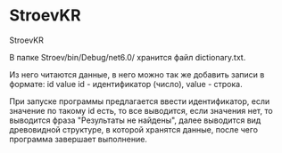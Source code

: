 # StroevKR
StroevKR

В папке Stroev/bin/Debug/net6.0/ хранится файл dictionary.txt.

  Из него читаются данные, в него можно так же добавить записи в формате: id value
id - идентификатор (число), value - строка.

  При запуске программы предлагается ввести идентификатор, если значение по такому id есть,
то все выводится, если значения нет, то выводится фраза "Результаты не найдены", далее выводится вид древовидной структуре, в которой хранятся данные, после чего программа завершает выполнение.
